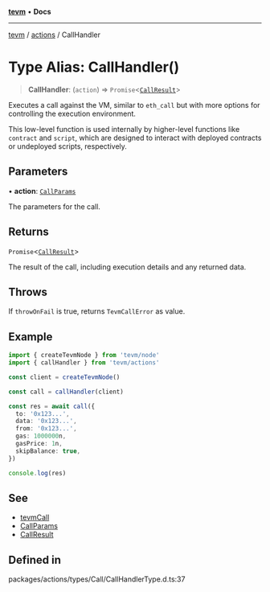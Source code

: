 [**tevm**](../../README.md) • **Docs**

***

[tevm](../../modules.md) / [actions](../README.md) / CallHandler

# Type Alias: CallHandler()

> **CallHandler**: (`action`) => `Promise`\<[`CallResult`](../../index/type-aliases/CallResult.md)\>

Executes a call against the VM, similar to `eth_call` but with more options for controlling the execution environment.

This low-level function is used internally by higher-level functions like `contract` and `script`, which are designed to interact with deployed contracts or undeployed scripts, respectively.

## Parameters

• **action**: [`CallParams`](../../index/type-aliases/CallParams.md)

The parameters for the call.

## Returns

`Promise`\<[`CallResult`](../../index/type-aliases/CallResult.md)\>

The result of the call, including execution details and any returned data.

## Throws

If `throwOnFail` is true, returns `TevmCallError` as value.

## Example

```typescript
import { createTevmNode } from 'tevm/node'
import { callHandler } from 'tevm/actions'

const client = createTevmNode()

const call = callHandler(client)

const res = await call({
  to: '0x123...',
  data: '0x123...',
  from: '0x123...',
  gas: 1000000n,
  gasPrice: 1n,
  skipBalance: true,
})

console.log(res)
```

## See

 - [tevmCall](https://tevm.sh/reference/tevm/memory-client/functions/tevmCall)
 - [CallParams](../../index/type-aliases/CallParams.md)
 - [CallResult](../../index/type-aliases/CallResult.md)

## Defined in

packages/actions/types/Call/CallHandlerType.d.ts:37
